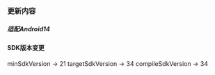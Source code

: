 ### 更新内容
##### 适配Android14
#### SDK版本变更
minSdkVersion -> 21
targetSdkVersion -> 34
compileSdkVersion -> 34
